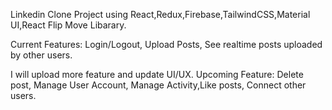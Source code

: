 Linkedin Clone Project using React,Redux,Firebase,TailwindCSS,Material UI,React Flip Move Libarary.

Current Features: Login/Logout, Upload Posts, See realtime posts uploaded by other users.

I will upload more feature and update UI/UX.
Upcoming Feature: Delete post, Manage User Account, Manage Activity,Like posts, Connect other users.
